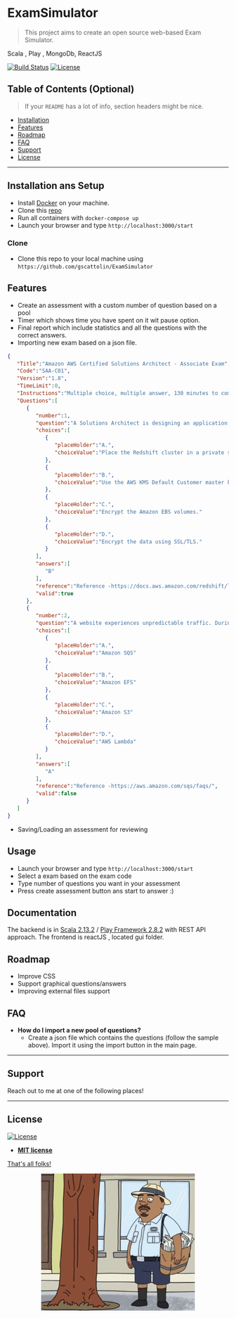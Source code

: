 # ExamSimulator

> This project aims to create an open source web-based Exam Simulator. 

Scala , Play , MongoDb, ReactJS

[![Build Status](https://travis-ci.org/doge/wow.svg)](https://travis-ci.org/doge/wow)
[![License](http://img.shields.io/:license-mit-blue.svg)](http://doge.mit-license.org)

## Table of Contents (Optional)

> If your `README` has a lot of info, section headers might be nice.

- [Installation](#installation)
- [Features](#features)
- [Roadmap](#roadmap)
- [FAQ](#faq)
- [Support](#support)
- [License](#license)

---

## Installation ans Setup

- Install [Docker](https://hub.docker.com/)  on your machine.
- Clone this [repo](https://github.com/gscattolin/ExamSimulator)
- Run all containers with `docker-compose up`
- Launch your browser and type `http://localhost:3000/start`

### Clone

- Clone this repo to your local machine using `https://github.com/gscattolin/ExamSimulator`

## Features

- Create an assessment with a custom number of question based on a pool
- Timer which shows time you have spent on it wit pause option.
- Final report which include statistics and all the questions with the correct answers.
- Importing new exam based on a json file.
```json
{
   "Title":"Amazon AWS Certified Solutions Architect - Associate Exam",
   "Code":"SAA-C01",
   "Version":"1.8",
   "TimeLimit":0,
   "Instructions":"Multiple choice, multiple answer, 130 minutes to complete",
   "Questions":[
      {
         "number":1,
         "question":"A Solutions Architect is designing an application that will encrypt all data in an Amazon Redshift cluster.Which action will encrypt the data at rest?",
         "choices":[
            {
               "placeHolder":"A.",
               "choiceValue":"Place the Redshift cluster in a private subnet."
            },
            {
               "placeHolder":"B.",
               "choiceValue":"Use the AWS KMS Default Customer master key."
            },
            {
               "placeHolder":"C.",
               "choiceValue":"Encrypt the Amazon EBS volumes."
            },
            {
               "placeHolder":"D.",
               "choiceValue":"Encrypt the data using SSL/TLS."
            }
         ],
         "answers":[
            "B"
         ],
         "reference":"Reference -https://docs.aws.amazon.com/redshift/latest/mgmt/working-with-db-encryption.html",
         "valid":true
      },
      {
         "number":2,
         "question":"A website experiences unpredictable traffic. During peak traffic times, the database is unable to keep up with the write request.Which AWS service will help decouple the web application from the database?",
         "choices":[
            {
               "placeHolder":"A.",
               "choiceValue":"Amazon SQS"
            },
            {
               "placeHolder":"B.",
               "choiceValue":"Amazon EFS"
            },
            {
               "placeHolder":"C.",
               "choiceValue":"Amazon S3"
            },
            {
               "placeHolder":"D.",
               "choiceValue":"AWS Lambda"
            }
         ],
         "answers":[
            "A"
         ],
         "reference":"Reference -https://aws.amazon.com/sqs/faqs/",
         "valid":false
      }
   ]
}
```
- Saving/Loading an assessment for reviewing

## Usage 

- Launch your browser and type `http://localhost:3000/start`
- Select a exam based on the exam code
- Type number of questions you want in your assessment
- Press create assessment button ans start to answer :)

## Documentation 

The backend is in [Scala 2.13.2](https://www.scala-lang.org/) / [Play Framework 2.8.2](https://www.playframework.com/) with REST API approach. 
The frontend is reactJS , located gui folder. 

## Roadmap
- Improve CSS
- Support graphical questions/answers
- Improving external files support

## FAQ

- **How do I import a new pool of questions?**
    - Create a json file which contains the questions (follow the sample above). Import it using the import button in the main page.

---

## Support

Reach out to me at one of the following places!


---

## License

[![License](http://img.shields.io/:license-mit-blue.svg?style=flat-square)](http://badges.mit-license.org)

- **[MIT license](http://opensource.org/licenses/mit-license.php)**

[That's all folks!](https://giphy.com/gifs/qPVzemjFi150Q)

<p align="center">
  <img src="./docs/BugRickMorty.gif" width="350" title="That's all folks!">
</p>

